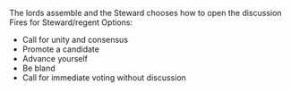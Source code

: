 The lords assemble and the Steward chooses how to open the discussion
Fires for Steward/regent
Options: 
* Call for unity and consensus
* Promote a candidate 
* Advance yourself
* Be bland
* Call for immediate voting without discussion 